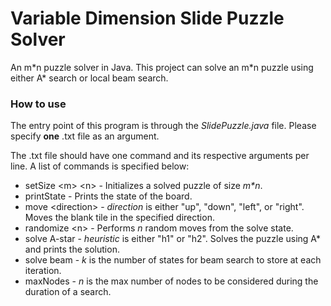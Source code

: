 # Variable Dimension Slide Puzzle Solver

An m\*n puzzle solver in Java.  This project can solve an m\*n puzzle using either A\* search or local beam search.

### How to use
The entry point of this program is through the *SlidePuzzle.java* file.  Please specify **one** .txt file as an argument.

The .txt file should have one command and its respective arguments per line. A list of commands is specified below:

- setSize \<m> \<n> - Initializes a solved puzzle of size *m\*n*.
- printState - Prints the state of the board.
- move \<direction> - *direction* is either "up", "down", "left", or "right". Moves the blank tile in the specified direction.
- randomize \<n> - Performs *n* random moves from the solve state.
- solve A-star <heuristic> - *heuristic* is either "h1" or "h2". Solves the puzzle using A* and prints the solution.
- solve beam <k> - *k* is the number of states for beam search to store at each iteration.
- maxNodes <n> - *n* is the max number of nodes to be considered during the duration of a search.


